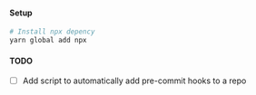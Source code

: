 #### Setup

```bash
# Install npx depency
yarn global add npx
```

#### TODO

* [ ] Add script to automatically add pre-commit hooks to a repo
